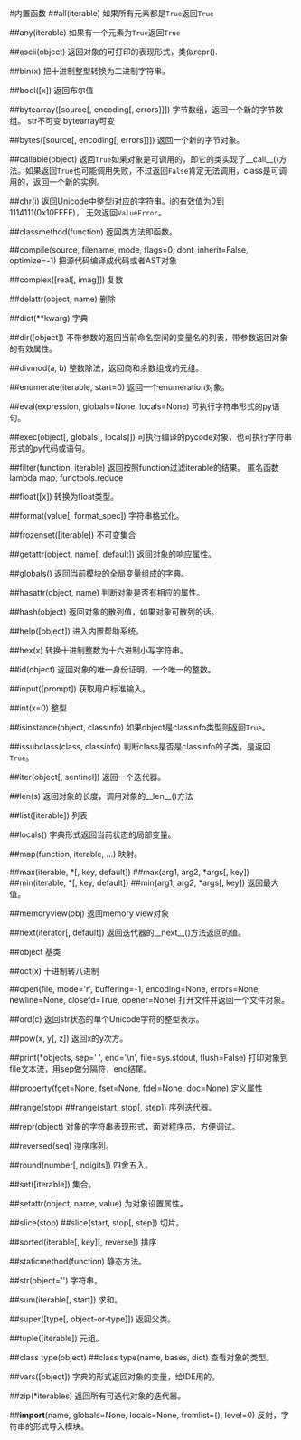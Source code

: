 #内置函数
##all(iterable)
如果所有元素都是`True`返回`True`

##any(iterable)
如果有一个元素为`True`返回`True`

##ascii(object)
返回对象的可打印的表现形式，类似repr().

##bin(x)
把十进制整型转换为二进制字符串。

##bool([x])
返回布尔值

##bytearray([source[, encoding[, errors]]])
字节数组，返回一个新的字节数组。
str不可变 bytearray可变

##bytes([source[, encoding[, errors]]])
返回一个新的字节对象。

##callable(object)
返回`True`如果对象是可调用的，即它的类实现了__call__()方法。如果返回`True`也可能调用失败，不过返回`False`肯定无法调用，class是可调用的，返回一个新的实例。

##chr(i)
返回Unicode中整型i对应的字符串。i的有效值为0到1114111(0x10FFFF)， 无效返回`ValueError`。

##classmethod(function)
返回类方法即函数。

##compile(source, filename, mode, flags=0, dont_inherit=False, optimize=-1)
把源代码编译成代码或者AST对象

##complex([real[, imag]])
复数

##delattr(object, name)
删除

##dict(\*\*kwarg)
字典

##dir([object])
不带参数的返回当前命名空间的变量名的列表，带参数返回对象的有效属性。

##divmod(a, b)
整数除法，返回商和余数组成的元组。

##enumerate(iterable, start=0)
返回一个enumeration对象。

##eval(expression, globals=None, locals=None)
可执行字符串形式的py语句。

##exec(object[, globals[, locals]])
可执行编译的pycode对象，也可执行字符串形式的py代码或语句。

##filter(function, iterable)
返回按照function过滤iterable的结果。
匿名函数 lambda
map, functools.reduce

##float([x])
转换为float类型。

##format(value[, format_spec])
字符串格式化。

##frozenset([iterable])
不可变集合

##getattr(object, name[, default])
返回对象的响应属性。

##globals()
返回当前模块的全局变量组成的字典。

##hasattr(object, name)
判断对象是否有相应的属性。

##hash(object)
返回对象的散列值，如果对象可散列的话。

##help([object])
进入内置帮助系统。

##hex(x)
转换十进制整数为十六进制小写字符串。

##id(object)
返回对象的唯一身份证明，一个唯一的整数。

##input([prompt])
获取用户标准输入。

##int(x=0)
整型

##isinstance(object, classinfo)
如果object是classinfo类型则返回`True`。

##issubclass(class, classinfo)
判断class是否是classinfo的子类，是返回`True`。

##iter(object[, sentinel])
返回一个迭代器。

##len(s)
返回对象的长度，调用对象的__len__()方法

##list([iterable])
列表

##locals()
字典形式返回当前状态的局部变量。

##map(function, iterable, ...)
映射。

##max(iterable, \*[, key, default])
##max(arg1, arg2, \*args[, key])
##min(iterable, \*[, key, default])
##min(arg1, arg2, \*args[, key])
返回最大值。

##memoryview(obj)
返回memory view对象

##next(iterator[, default])
返回迭代器的__next__()方法返回的值。

##object
基类

##oct(x)
十进制转八进制

##open(file, mode='r', buffering=-1, encoding=None, errors=None, newline=None, closefd=True, opener=None)
打开文件并返回一个文件对象。

##ord(c)
返回str状态的单个Unicode字符的整型表示。

##pow(x, y[, z])
返回x的y次方。

##print(\*objects, sep=' ', end='\n', file=sys.stdout, flush=False)
打印对象到file文本流，用sep做分隔符，end结尾。

##property(fget=None, fset=None, fdel=None, doc=None)
定义属性

##range(stop)
##range(start, stop[, step])
序列迭代器。

##repr(object)
对象的字符串表现形式，面对程序员，方便调试。

##reversed(seq)
逆序序列。

##round(number[, ndigits])
四舍五入。

##set([iterable])
集合。

##setattr(object, name, value)
为对象设置属性。

##slice(stop)
##slice(start, stop[, step])
切片。

##sorted(iterable\[, key\]\[, reverse\])
排序

##staticmethod(function)
静态方法。

##str(object='')
字符串。

##sum(iterable[, start])
求和。

##super([type[, object-or-type]])
返回父类。

##tuple([iterable])
元组。

##class type(object)
##class type(name, bases, dict)
查看对象的类型。

##vars([object])
字典的形式返回对象的变量，给IDE用的。

##zip(\*iterables)
返回所有可迭代对象的迭代器。

##__import__(name, globals=None, locals=None, fromlist=(), level=0)
反射，字符串的形式导入模块。
